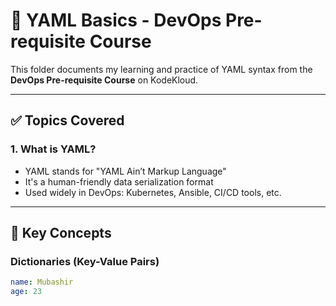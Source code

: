 # 📘 YAML Basics - DevOps Pre-requisite Course

This folder documents my learning and practice of YAML syntax from the **DevOps Pre-requisite Course** on KodeKloud.

---

## ✅ Topics Covered

### 1. What is YAML?
- YAML stands for "YAML Ain’t Markup Language"
- It's a human-friendly data serialization format
- Used widely in DevOps: Kubernetes, Ansible, CI/CD tools, etc.

---

## 🔑 Key Concepts

### Dictionaries (Key-Value Pairs)
```yaml
name: Mubashir
age: 23
